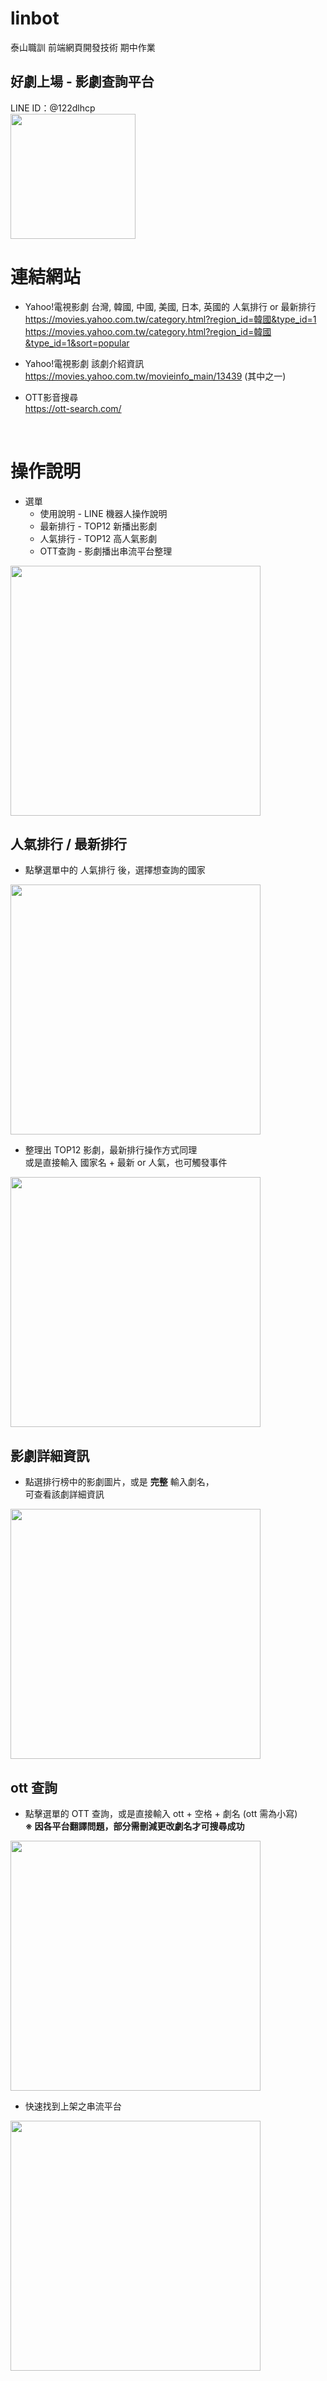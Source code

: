 linbot
=
泰山職訓 前端網頁開發技術 期中作業
## 好劇上場 - 影劇查詢平台<br>
LINE ID：@122dlhcp<br>
<img src="https://i.imgur.com/qWjxILm.png" width="200px" >

# 連結網站
- Yahoo!電視影劇 台灣, 韓國, 中國, 美國, 日本, 英國的 人氣排行 or 最新排行<br>
https://movies.yahoo.com.tw/category.html?region_id=韓國&type_id=1<br>
https://movies.yahoo.com.tw/category.html?region_id=韓國&type_id=1&sort=popular<br>
- Yahoo!電視影劇 該劇介紹資訊<br>
https://movies.yahoo.com.tw/movieinfo_main/13439 (其中之一)

- OTT影音搜尋<br>
https://ott-search.com/

<br>

# 操作說明
- 選單
  * 使用說明 - LINE 機器人操作說明<br>
  * 最新排行 - TOP12 新播出影劇<br>
  * 人氣排行 - TOP12 高人氣影劇<br>
  * OTT查詢 - 影劇播出串流平台整理<br>
 <img src="https://i.imgur.com/i6yDLBQ.png" width="400px" >
  
<br>

## **人氣排行 / 最新排行**<br>
  - 點擊選單中的 人氣排行 後，選擇想查詢的國家<br>
  <img src="https://i.imgur.com/wOSEJf8.png" width="400px" >

  - 整理出 TOP12 影劇，最新排行操作方式同理<br>
  或是直接輸入 國家名 + 最新 or 人氣，也可觸發事件<br>
  <img src="https://i.imgur.com/Nqd9z5F.jpg" width="400px" >
  
  <br>

## **影劇詳細資訊**
  - 點選排行榜中的影劇圖片，或是 **完整** 輸入劇名，<br>
  可查看該劇詳細資訊<br>
  <img src="https://i.imgur.com/AIOSSPn.png" width="400px" >

<br>
  
## **ott 查詢**
  - 點擊選單的 OTT 查詢，或是直接輸入 ott + 空格 + 劇名 (ott 需為小寫)<br>
  **※ 因各平台翻譯問題，部分需刪減更改劇名才可搜尋成功**<br>
  <img src="https://i.imgur.com/gttPpUI.png" width="400px" >

  - 快速找到上架之串流平台<br>
  <img src="https://i.imgur.com/tmq3E7n.png" width="400px" >

